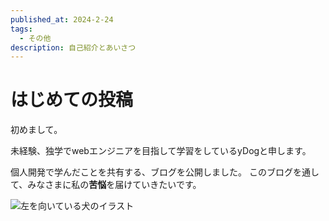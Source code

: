 ```yaml
---
published_at: 2024-2-24
tags:
  - その他
description: 自己紹介とあいさつ
---
```

# はじめての投稿

初めまして。

未経験、独学でwebエンジニアを目指して学習をしているyDogと申します。

個人開発で学んだことを共有する、ブログを公開しました。
このブログを通して、みなさまに私の**苦悩**を届けていきたいです。

![左を向いている犬のイラスト](https://assets.ydog.jp/blog/assets/初めてのブログを公開しました/yDog.webp "yDog")
